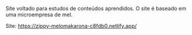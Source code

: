 Site voltado para estudos de conteúdos aprendidos.
O site é baseado em uma microempresa de mel.

Site: https://zippy-melomakarona-c8fdb0.netlify.app/
